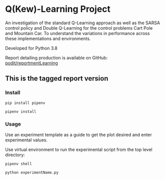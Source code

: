 # Q(Kew)-Learning Project

An investigation of the standard Q-Learning approach as well as the SARSA control policy and Double Q-Learning for the control problems Cart Pole and Mountain Car. To understand the variations in performance across these implementations and environments.

Developed for Python 3.8

Report detailing production is available on GitHub: [podit/reportmentLearning](https://github.com/podit/reportmentLearning)

## This is the tagged report version

### Install
```
pip install pipenv

pipenv install
```

### Usage
Use an experiment template as a guide to get the plot desired and enter experimental values.

Use virtual environment to run the experimental script from the top level directory:
```
pipenv shell

python experimentName.py
```
